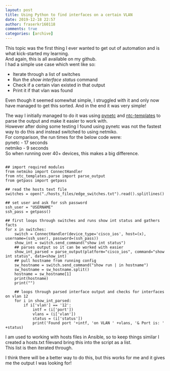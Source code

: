 ```yaml
---
layout: post
title: Using Python to find interfaces on a certain VLAN
date: 2019-12-18 22:57
author: fraserkr160118
comments: true
categories: [archive]
---
```

<!-- wp:paragraph -->
<p>This topic was the first thing I ever wanted to get out of automation and is what kick-started my learning.<br>And again, this is all available on my github.<br>I had a simple use case which went like so:</p>
<!-- /wp:paragraph -->

<!-- wp:list -->
<ul><li>Iterate through a list of switches</li><li>Run the <em>show interface status</em> command</li><li>Check if a certain vlan existed in that output</li><li>Print it if that vlan was found</li></ul>
<!-- /wp:list -->

<!-- wp:paragraph -->
<p>Even though it seemed somewhat simple, I struggled with it and only now have managed to get this sorted. And in the end it was very simple!</p>
<!-- /wp:paragraph -->

<!-- wp:paragraph -->
<p>The way I initially managed to do it was using <a href="https://github.com/networktocode/pyntc">pynetc</a> and <a href="https://github.com/networktocode/ntc-templates">ntc-templates</a> to parse the output and make it easier to work with.<br>However after doing some testing I found using pynetc was not the fastest way to do this and instead switched to using netmiko.<br>For comparison, the run times for the below code were:<br> pynetc - 17 seconds<br>netmiko - 9 seconds<br>So when running over 40+ devices, this makes a big difference.</p>
<!-- /wp:paragraph -->

<!-- wp:code -->
<pre class="wp-block-code"><code>
## import required modules
from netmiko import ConnectHandler
from ntc_templates.parse import parse_output
from getpass import getpass

## read the hosts text file
switches = open("./hosts_files/edge_switches.txt").read().splitlines()

## set user and ask for ssh password
ssh_user = "USERNAME"
ssh_pass = getpass()

## first loops through switches and runs show int status and gathers facts
for x in switches:
    switch = ConnectHandler(device_type='cisco_ios', host=(x), username=(ssh_user), password=(ssh_pass))
    show_int = switch.send_command("show int status")
    ## parses output so it can be worked with easier
    show_int_parsed = parse_output(platform="cisco_ios", command="show int status", data=show_int)
    ## pull hostname from running config
    sw_hostname = switch.send_command("show run | in hostname")
    sw_hostname = sw_hostname.split()
    hostname = sw_hostname&#091;1]
    print(hostname)
    print("")
    
    ## loops through parsed interface output and checks for interfaces on vlan 12
    for i in show_int_parsed:
        if i&#091;'vlan'] == '12':
            intf = (i&#091;'port'])
            vlans = (i&#091;'vlan'])
            status = (i&#091;'status'])
            print('Found port '+intf, 'on VLAN ' +vlans, '&amp; Port is: ' +status)</code></pre>
<!-- /wp:code -->

<!-- wp:paragraph -->
<p>I am used to working with hosts files in Ansible, so to keep things similar I created a hosts.txt filevand bring this into the script as a list. <br>This list is then iterated through. </p>
<!-- /wp:paragraph -->

<!-- wp:paragraph -->
<p>I think there will be a better way to do this, but this works for me and it gives me the output I was looking for!</p>
<!-- /wp:paragraph -->
